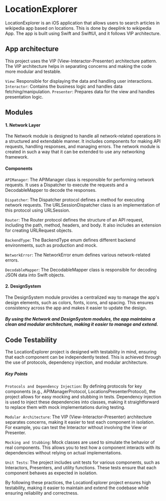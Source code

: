 # LocationExplorer
LocationExplorer is an iOS application that allows users to search articles in wikipedia app based on locations. This is done by deeplink to wikipedia App.
The app is built using Swift and SwiftUI, and it follows VIP architecture.

## App architecture
This project uses the VIP (View-Interactor-Presenter) architecture pattern. The VIP architecture helps in separating concerns and making the code more modular and testable.

```View```: Responsible for displaying the data and handling user interactions.
```Interactor```: Contains the business logic and handles data fetching/manipulation.
```Presenter```: Prepares data for the view and handles presentation logic.

## Modules
#### 1. Network Layer

The Network module is designed to handle all network-related operations in a structured and extendable manner. It includes components for making API requests, handling responses, and managing errors. The network module is created in such a way that it can be extended to use any networking framework.

#### Components
```APIManager```: The APIManager class is responsible for performing network requests. It uses a Dispatcher to execute the requests and a DecodableMapper to decode the responses.

```Dispatcher```: The Dispatcher protocol defines a method for executing network requests. The URLSessionDispatcher class is an implementation of this protocol using URLSession.

```Router```: The Router protocol defines the structure of an API request, including the path, method, headers, and body. It also includes an extension for creating URLRequest objects.

```BackendType```: The BackendType enum defines different backend environments, such as production and mock.

```NetworkError```: The NetworkError enum defines various network-related errors.

```DecodableMapper```: The DecodableMapper class is responsible for decoding JSON data into Swift objects.

#### 2. DesignSystem
The DesignSystem module provides a centralized way to manage the app's design elements, such as colors, fonts, icons, and spacing. This ensures consistency across the app and makes it easier to update the design.

##### By using the Network and DesignSystem modules, the app maintains a clean and modular architecture, making it easier to manage and extend.

## Code Testability
The LocationExplorer project is designed with testability in mind, ensuring that each component can be independently tested. This is achieved through the use of protocols, dependency injection, and modular architecture.

##### Key Points
```Protocols and Dependency Injection```: By defining protocols for key components (e.g., APIManagerProtocol, LocationsPresenterProtocol), the project allows for easy mocking and stubbing in tests. Dependency injection is used to inject these dependencies into classes, making it straightforward to replace them with mock implementations during testing.

```Modular Architecture```: The VIP (View-Interactor-Presenter) architecture separates concerns, making it easier to test each component in isolation. For example, you can test the Interactor without involving the View or Presenter.

```Mocking and Stubbing```: Mock classes are used to simulate the behavior of real components. This allows you to test how a component interacts with its dependencies without relying on actual implementations.

```Unit Tests```: The project includes unit tests for various components, such as Interactors, Presenters, and utility functions. These tests ensure that each component behaves as expected in isolation.

By following these practices, the LocationExplorer project ensures high testability, making it easier to maintain and extend the codebase while ensuring reliability and correctness.